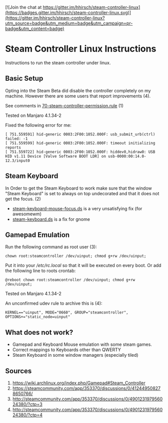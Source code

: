 [![Join the chat at https://gitter.im/hhirsch/steam-controller-linux](https://badges.gitter.im/hhirsch/steam-controller-linux.svg)](https://gitter.im/hhirsch/steam-controller-linux?utm_source=badge&utm_medium=badge&utm_campaign=pr-badge&utm_content=badge)

# Steam Controller Linux Instructions

Instructions to run the steam controller under linux.

## Basic Setup
Opting into the Steam Beta did disable the controller completely on my machine. However there are some
users that report improvements (4).

See comments in [70-steam-controller-permission.rule](./70-steam-controller-permission.rule) (1)

Tested on Manjaro 4.1.34-2

Fixed the following error for me:

    [ 751.559591] hid-generic 0003:2F00:1052.000F: usb_submit_urb(ctrl) failed: -1
    [ 751.559599] hid-generic 0003:2F00:1052.000F: timeout initializing reports
    [ 751.559722] hid-generic 0003:2F00:1052.000F: hiddev0,hidraw0: USB HID v1.11 Device [Valve Software BOOT LDR] on usb-0000:00:14.0-12.3/input0

## Steam Keyboard
In Order to get the Steam Keyboard to work make sure that the window "Steam Keyboard" is set to always on top undecorated and that it does not get the focus. (2)

- [steam-keyboard-mouse-focus.ds](./steam-keyboard-mouse-focus.ds) is a very unsatisfying fix (for awesomewm)
- [steam-keyboard.ds](./steam-keyboard.ds) is a fix for gnome

## Gamepad Emulation
Run the following command as root user (3):

    chown root:steamcontroller /dev/uinput; chmod g+rw /dev/uinput;

Put it into your */etc/rc.local* so that it will be executed on every boot.
Or add the following line to roots crontab:

    @reboot chown root:steamcontroller /dev/uinput; chmod g+rw /dev/uinput;

Tested on Manjaro 4.1.34-2

An unconfirmed udev rule to archive this is (4):

    KERNEL=="uinput", MODE="0660", GROUP="steamcontroller", OPTIONS+="static_node=uinput"

## What does not work?
- Gamepad and Keyboard Mouse emulation with some steam games.
- Correct mappings to Keyboards other than QWERTY
- Steam Keyboard in some window managers (especially tiled)

## Sources
1. https://wiki.archlinux.org/index.php/Gamepad#Steam_Controller
2. https://steamcommunity.com/app/353370/discussions/0/412449508278650766/
3. http://steamcommunity.com/app/353370/discussions/0/490123197956024380/?ctp=3
4. http://steamcommunity.com/app/353370/discussions/0/490123197956024380/?ctp=4

